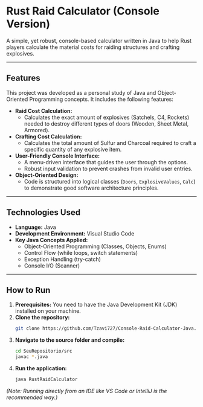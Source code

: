 # Rust Raid Calculator (Console Version)

A simple, yet robust, console-based calculator written in Java to help Rust players calculate the material costs for raiding structures and crafting explosives.

---

## Features

This project was developed as a personal study of Java and Object-Oriented Programming concepts. It includes the following features:

*   **Raid Cost Calculation:**
    *   Calculates the exact amount of explosives (Satchels, C4, Rockets) needed to destroy different types of doors (Wooden, Sheet Metal, Armored).
*   **Crafting Cost Calculation:**
    *   Calculates the total amount of Sulfur and Charcoal required to craft a specific quantity of any explosive item.
*   **User-Friendly Console Interface:**
    *   A menu-driven interface that guides the user through the options.
    *   Robust input validation to prevent crashes from invalid user entries.
*   **Object-Oriented Design:**
    *   Code is structured into logical classes (`Doors`, `ExplosiveValues`, `Calc`) to demonstrate good software architecture principles.

---

## Technologies Used

*   **Language:** Java
*   **Development Environment:** Visual Studio Code
*   **Key Java Concepts Applied:**
    *   Object-Oriented Programming (Classes, Objects, Enums)
    *   Control Flow (while loops, switch statements)
    *   Exception Handling (try-catch)
    *   Console I/O (Scanner)

---

## How to Run

1.  **Prerequisites:** You need to have the Java Development Kit (JDK) installed on your machine.
2.  **Clone the repository:**
    ```bash
    git clone https://github.com/Tzavi727/Console-Raid-Calculator-Java.git
    ```
3.  **Navigate to the source folder and compile:**
    ```bash
    cd SeuRepositorio/src
    javac *.java
    ```
4.  **Run the application:**
    ```bash
    java RustRaidCalculator 
    ```
*(Note: Running directly from an IDE like VS Code or IntelliJ is the recommended way.)*